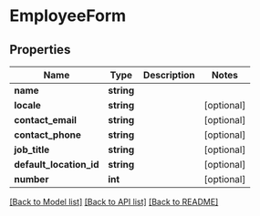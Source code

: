 # EmployeeForm

## Properties
Name | Type | Description | Notes
------------ | ------------- | ------------- | -------------
**name** | **string** |  | 
**locale** | **string** |  | [optional] 
**contact_email** | **string** |  | [optional] 
**contact_phone** | **string** |  | [optional] 
**job_title** | **string** |  | [optional] 
**default_location_id** | **string** |  | [optional] 
**number** | **int** |  | [optional] 

[[Back to Model list]](../README.md#documentation-for-models) [[Back to API list]](../README.md#documentation-for-api-endpoints) [[Back to README]](../README.md)


